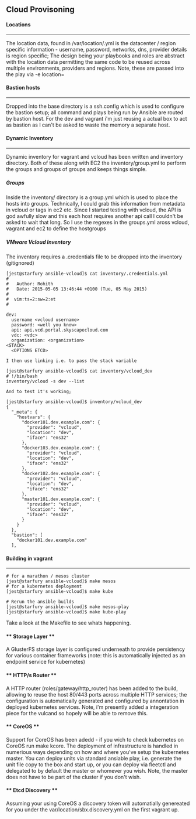 ## **Cloud Provisoning**
#### **Locations**
----

The location data, found in /var/location/<location>.yml is the datacenter / region specific information - username, password, networks, dns, provider details is region specific; The design being your playbooks and roles are abstract with the location data permitting the same code to be reused across multiple environments, providers and regions. Note, these are passed into the play via -e location=<location>

#### **Bastion hosts**
----

Dropped into the base directory is a ssh.config which is used to configure the bastion setup; all command and plays being run by Ansible are routed by bastion host. For the dev and vagrant i'm just reusing a actual box to act as bastion as I can't be asked to waste the memory a separate host.

#### **Dynamic Inventory**
-----

Dynamic inventory for vagrant and vcloud has been written and inventory directory. Both of these along with EC2 the inventory/group.yml to perform the groups and groups of groups and keeps things simple.


##### **Groups**

Inside the inventory/ directory is a group.yml which is used to place the hosts into groups. Technically, I could grab this information from metadata in vcloud or tags in ec2 etc. Since I started testing with vcloud, the API is god awfully slow and this each host requires another api call I couldn't be asked to wait that long. So I use the regexes in the groups.yml aross vcloud, vagrant and ec2 to define the hostgroups

##### **VMware Vcloud Inventory**

The inventory requires a .credentials file to be dropped into the inventory (gitignored)

    [jest@starfury ansible-vcloud]$ cat inventory/.credentials.yml
    #
    #   Author: Rohith
    #   Date: 2015-05-05 13:46:44 +0100 (Tue, 05 May 2015)
    #
    #  vim:ts=2:sw=2:et
    #

    dev:
      username <vcloud username>
      password: <well you know>
      api: api.vcd.portal.skyscapecloud.com
      vdc: <vdc>
      organization: <organization>
    <STACK>
      <OPTIONS ETCD>

    I then use linking i.e. to pass the stack variable

    [jest@starfury ansible-vcloud]$ cat inventory/vcloud_dev
    # !/bin/bash
    inventory/vcloud -s dev --list

    And to test it's working;

    [jest@starfury ansible-vcloud]$ inventory/vcloud_dev
    {
      "_meta": {
        "hostvars": {
          "docker101.dev.example.com": {
            "provider": "vcloud",
            "location": "dev",
            "iface": "ens32"
          },
          "docker103.dev.example.com": {
            "provider": "vcloud",
            "location": "dev",
            "iface": "ens32"
          },
          "docker102.dev.example.com": {
            "provider": "vcloud",
            "location": "dev",
            "iface": "ens32"
          },
          "master101.dev.example.com": {
            "provider": "vcloud",
            "location": "dev",
            "iface": "ens32"
          }
        }
      },
      "bastion": [
        "docker101.dev.example.com"
      ],

#### **Building in vagrant**
----

    # for a marathon / mesos cluster
    [jest@starfury ansible-vcloud]$ make mesos
    # for a kubernetes deployment
    [jest@starfury ansible-vcloud]$ make kube

    # Rerun the ansible builds
    [jest@starfury ansible-vcloud]$ make mesos-play
    [jest@starfury ansible-vcloud]$ make kube-play

Take a look at the Makefile to see whats happening.

#### ** Storage Layer **

A GlusterFS storage layer is configured underneath to provide persistency for various container frameworks (note: this is automatically injected as an endpoint service for kubernetes)  

#### ** HTTP/s Router **

A HTTP router (roles/gateway/http_router) has been added to the build, allowing to reuse the host 80/443 ports across multiple HTTP services; the configuration is automatically generated and configured by annontation in deployed kubernetes services. Note, i'm presently added a integeration piece for the vulcand so hopely will be able to remove this.


#### ** CoreOS ** 

Support for CoreOS has been adedd - if you wich to check kubernetes on CoreOS run make kcore. The deployment of infrastructure is handled in numerious ways depending on how and where you've setup the kubernetes master. You can deploy units via standard ansiable play, i.e. generate the unit file copy to the box and start up, or you can deploy via fleetctl and delegated to by default the master or whomever you wish. Note, the master does not have to be part of the cluster if you don't wish. 

#### ** Etcd Discovery **

Assuming your using CoreOS a discovery token will automatially genereated for you under the var/location/sbx.discovery.yml on the first vagrant up.
